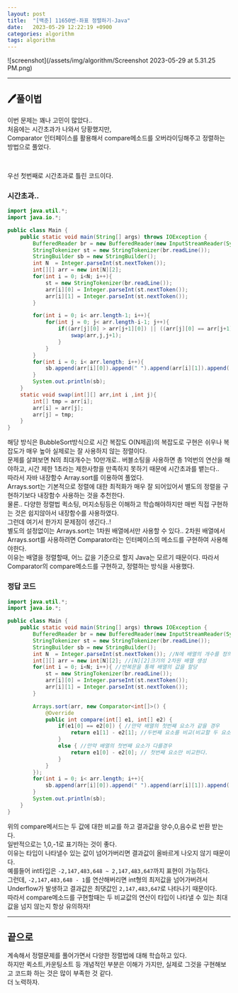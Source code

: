 ```yaml
---
layout: post
title:  "[백준] 11650번-좌표 정렬하기-Java"
date:   2023-05-29 12:22:19 +0900
categories: algorithm
tags: algorithm
---
```


![screenshot](/assets/img/algorithm/Screenshot 2023-05-29 at 5.31.25 PM.png)

---

## 🖊️풀이법

이번 문제는 꽤나 고민이 많았다.. <br>
처음에는 시간초과가 나와서 당황했지만,<br>
Comparator 인터페이스를 활용해서 compare메소드를 오버라이딩해주고 정렬하는 방법으로 풀었다.

<br>

우선 첫번째로 시간초과로 틀린 코드이다.
### 시간초과..

```java 
import java.util.*;
import java.io.*;

public class Main {
    public static void main(String[] args) throws IOException {
        BufferedReader br = new BufferedReader(new InputStreamReader(System.in));
        StringTokenizer st = new StringTokenizer(br.readLine());
        StringBuilder sb = new StringBuilder();
        int N  = Integer.parseInt(st.nextToken());
        int[][] arr = new int[N][2];
        for(int i = 0; i<N; i++){
            st = new StringTokenizer(br.readLine());
            arr[i][0] = Integer.parseInt(st.nextToken());
            arr[i][1] = Integer.parseInt(st.nextToken());
        }

        for(int i = 0; i< arr.length-1; i++){
            for(int j = 0; j< arr.length-i-1; j++){
                if((arr[j][0] > arr[j+1][0]) || ((arr[j][0] == arr[j+1][0] && arr[j][1] > arr[j+1][1]))){
                    swap(arr,j,j+1);
                }
            }
        }
        for(int i = 0; i< arr.length; i++){
            sb.append(arr[i][0]).append(" ").append(arr[i][1]).append('\n');
        }
        System.out.println(sb);
    }
    static void swap(int[][] arr,int i ,int j){
        int[] tmp = arr[i];
        arr[i] = arr[j];
        arr[j] = tmp;
    }
}
```

해당 방식은 BubbleSort방식으로 시간 복잡도 O(N제곱)의 복잡도로 구현은 쉬우나 복잡도가 매우 높아 실제로는 잘 사용하지 않는 정렬이다.<br> 
문제를 살펴보면 N의 최대개수는 10만개로.. 버블소팅을 사용하면 총 1억번의 연산을 해야하고, 시간 제한 1초라는 제한사항을 만족하지 못하기 때문에 시간초과를 뱉는다..<br>
따라서 자바 내장함수 Array.sort를 이용하여 풀었다.<br>
Arrays.sort는 기본적으로 정렬에 대한 최적화가 매우 잘 되어있어서 별도의 정렬을 구현하기보다 내장함수 사용하는 것을 추천한다.<br>
물론.. 다양한 정렬법 퀵소팅, 머지소팅등은 이해하고 학습해야하지만 매번 직접 구현하는 것은 쉽지않아서 내장함수를 사용하였다.<br>
그런데 여기서 한가지 문제점이 생긴다..!<br>
별도의 설정없이는 Arrays.sort는 1차원 배열에서만 사용할 수 있다..
2차원 배열에서 Arrays.sort를 사용하려면 Comparator라는 인터페이스의 메소드를 구현하여 사용해야한다.<br>
이유는 배열을 정렬할때, 어느 값을 기준으로 할지 Java는 모르기 때문이다. 따라서 Comparator의 compare메소드를 구현하고, 정렬하는 방식을 사용했다.

### 정답 코드
```java
import java.util.*;
import java.io.*;

public class Main {
    public static void main(String[] args) throws IOException {
        BufferedReader br = new BufferedReader(new InputStreamReader(System.in));
        StringTokenizer st = new StringTokenizer(br.readLine());
        StringBuilder sb = new StringBuilder();
        int N  = Integer.parseInt(st.nextToken()); //N에 배열의 개수를 정의
        int[][] arr = new int[N][2]; //[N][2]크기의 2차원 배열 생성
        for(int i = 0; i<N; i++){ //반복문을 통해 배열의 값을 할당
            st = new StringTokenizer(br.readLine());
            arr[i][0] = Integer.parseInt(st.nextToken());
            arr[i][1] = Integer.parseInt(st.nextToken());
        }

        Arrays.sort(arr, new Comparator<int[]>() {
            @Override
            public int compare(int[] e1, int[] e2) {
                if(e1[0] == e2[0]) { //만약 배열의 첫번째 요소가 같을 경우
                    return e1[1] - e2[1]; //두번째 요소를 비교(비교할 두 요소를 빼줌)하고 양수,0,음수값을 반환한다.
                }
                else { //만약 배열의 첫번째 요소가 다를경우
                    return e1[0] - e2[0]; // 첫번째 요소만 비교한다.
                }
            }
        });
        for(int i = 0; i< arr.length; i++){
            sb.append(arr[i][0]).append(" ").append(arr[i][1]).append('\n');
        }
        System.out.println(sb);
    }
}
```

위의 compare메서드는 두 값에 대한 비교를 하고 결과값을 양수,0,음수로 반환 받는다.<br>
일반적으로는 1,0,-1로 표기하는 것이 좋다.<br>
이유는 타입이 나타낼수 있는 값이 넘어가버리면 결과값이 올바르게 나오지 않기 때문이다.<br>
예를들어 int타입은 ```-2,147,483,648 ~ 2,147,483,647```까지 표현이 가능하다.<br>
그런데, ```-2,147,483,648 - 1```를 연산해버리면 int형의 최저값을 넘어가버려서 Underflow가 발생하고 결과값은 최댓값인 ```2,147,483,647```로 나타나기 때문이다.<br>
따라서 compare메소드를 구현할때는 두 비교값의 연산이 타입이 나타낼 수 있는 최대값을 넘지 않는지 항상 유의하자! 

---

## 끝으로

계속해서 정렬문제를 풀어가면서 다양한 정렬법에 대해 학습하고 있다.<br>
하지만 퀵소트,카운팅소트 등 개념적인 부분은 이해가 가지만, 실제로 그것을 구현해보고 코드화 하는 것은 많이 부족한 것 같다.<br>
더 노력하자.

